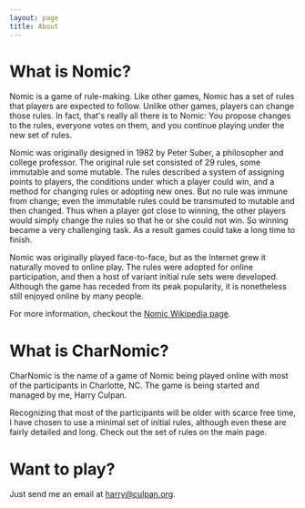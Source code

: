 ```yaml
---
layout: page
title: About
---
```


What is Nomic?
==================
Nomic is a game of rule-making.  Like other games, Nomic has a set of rules that
players are expected to follow.  Unlike other games, players can change those rules.
In fact, that's really all there is to Nomic: You propose changes to the rules,
everyone votes on them, and you continue playing under the new set of rules.</p>

Nomic was originally designed in 1982 by Peter Suber, a philosopher and college
professor.  The original rule set consisted of 29 rules, some immutable and some
mutable.  The rules described a system of assigning points to players, the conditions
under which a player could win, and a method for changing rules or adopting new
ones.  But no rule was immune from change; even the immutable rules could be
transmuted to mutable and then changed.  Thus when a player got close to winning,
the other players would simply change the rules so that he or she could not win.
So winning became a very challenging task.  As a result games could take a long
time to finish.</p>

Nomic was originally played face-to-face, but as the Internet grew it naturally
moved to online play.  The rules were adopted for online participation, and then
a host of variant initial rule sets were developed.  Although the game has receded
from its peak popularity, it is nonetheless still enjoyed online by many people.

For more information, checkout the <a href="https://en.wikipedia.org/wiki/Nomic">Nomic Wikipedia page</a>.

What is CharNomic?
==================

CharNomic is the name of a game of Nomic being played online with most of the participants
in Charlotte, NC.  The game is being started and managed by me, Harry Culpan.

Recognizing that most of the participants will be older with scarce free time, I
have chosen to use a minimal set of initial rules, although even these are fairly
detailed and long.  Check out the set of rules on the main page.

Want to play?
==================

Just send me an email at <a href="mailto:harry@culpan.org">harry@culpan.org</a>.
